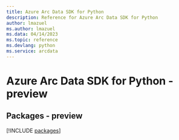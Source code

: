 ```yaml
---
title: Azure Arc Data SDK for Python
description: Reference for Azure Arc Data SDK for Python
author: lmazuel
ms.author: lmazuel
ms.data: 04/14/2023
ms.topic: reference
ms.devlang: python
ms.service: arcdata
---
```

# Azure Arc Data SDK for Python - preview
## Packages - preview
[!INCLUDE [packages](arc-data-index.md)]